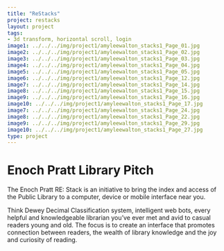 ```yaml
---
title: "ReStacks"
project: restacks
layout: project
tags:
- 3d transform, horizontal scroll, login
image1: ../../../img/project1/amyleewalton_stacks1_Page_01.jpg
image2: ../../../img/project1/amyleewalton_stacks1_Page_02.jpg
image3: ../../../img/project1/amyleewalton_stacks1_Page_03.jpg
image4: ../../../img/project1/amyleewalton_stacks1_Page_04.jpg
image5: ../../../img/project1/amyleewalton_stacks1_Page_05.jpg
image6: ../../../img/project1/amyleewalton_stacks1_Page_12.jpg
image7: ../../../img/project1/amyleewalton_stacks1_Page_14.jpg
image8: ../../../img/project1/amyleewalton_stacks1_Page_15.jpg
image9: ../../../img/project1/amyleewalton_stacks1_Page_16.jpg
image10: ../../../img/project1/amyleewalton_stacks1_Page_17.jpg
image7: ../../../img/project1/amyleewalton_stacks1_Page_24.jpg
image8: ../../../img/project1/amyleewalton_stacks1_Page_22.jpg
image9: ../../../img/project1/amyleewalton_stacks1_Page_29.jpg
image10: ../../../img/project1/amyleewalton_stacks1_Page_27.jpg
type: project
---
```


# Enoch Pratt Library Pitch

The Enoch Pratt RE: Stack is an initiative to bring the index and access of the Public Library to a computer, device or mobile interface near you.

Think Dewey Decimal Classification system, intelligent web bots, every helpful and knowledgeable librarian you’ve ever met and avid to casual readers young and old. The focus is to create an interface that promotes connection between readers, the wealth of library knowledge and the joy and curiosity of reading.

